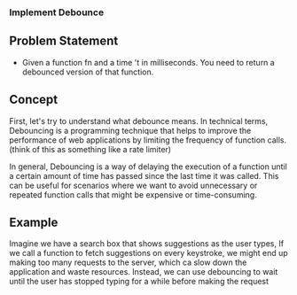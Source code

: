 ### Implement Debounce

## Problem Statement

- Given a function fn and a time 't in milliseconds. You need to return a debounced version of that function.

## Concept

First, let's try to understand what debounce means. In technical terms, Debouncing is a programming technique that helps to improve the performance of web applications by limiting the frequency of function calls. (think of this as something like a rate limiter)

In general, Debouncing is a way of delaying the execution of a function until a certain amount of time has passed since the last time it was called. This can be useful for scenarios where we want to avoid unnecessary or repeated function calls that might be expensive or time-consuming.

## Example

Imagine we have a search box that shows suggestions as the user types, If we call a function to fetch suggestions on every keystroke, we might end up making too many requests to the server, which ca slow down the application and waste resources. Instead, we can use debouncing to wait until the user has stopped typing for a while before making the request